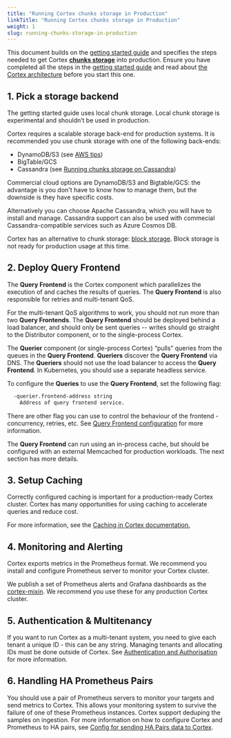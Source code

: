 ```yaml
---
title: "Running Cortex chunks storage in Production"
linkTitle: "Running Cortex chunks storage in Production"
weight: 1
slug: running-chunks-storage-in-production
---
```


This document builds on the [getting started guide](../getting-started/_index.md) and specifies the steps needed to get Cortex [**chunks storage**](../chunks-storage/_index.md) into production.
Ensure you have completed all the steps in the [getting started guide](../getting-started/_index.md) and read about [the Cortex architecture](../architecture.md) before you start this one.

## 1. Pick a storage backend

The getting started guide uses local chunk storage.
Local chunk storage is experimental and shouldn’t be used in production.

Cortex requires a scalable storage back-end for production systems.
It is recommended you use chunk storage with one of the following back-ends:

* DynamoDB/S3 (see [AWS tips](../chunks-storage/aws-tips.md))
* BigTable/GCS
* Cassandra (see [Running chunks storage on Cassandra](./running-chunks-storage-with-cassandra.md))

Commercial cloud options are DynamoDB/S3 and Bigtable/GCS: the advantage is you don't have to know how to manage them, but the downside is they have specific costs.

Alternatively you can choose Apache Cassandra, which you will have to install and manage.
Cassandra support can also be used with commecial Cassandra-compatible services such as Azure Cosmos DB.

Cortex has an alternative to chunk storage: [block storage](../blocks-storage/_index.md).  Block storage is not ready for production usage at this time.

## 2. Deploy Query Frontend

The **Query Frontend** is the Cortex component which parallelizes the execution of and caches the results of queries.
The **Query Frontend** is also responsible for retries and multi-tenant QoS.

For the multi-tenant QoS algorithms to work, you should not run more than two **Query Frontends**.
The **Query Frontend** should be deployed behind a load balancer, and should only be sent queries -- writes should go straight to the Distributor component, or to the single-process Cortex.

The **Querier** component (or single-process Cortex) “pulls” queries from the queues in the **Query Frontend**.
**Queriers** discover the **Query Frontend** via DNS.
The **Queriers** should not use the load balancer to access the **Query Frontend**.
In Kubernetes, you should use a separate headless service.

To configure the **Queries** to use the **Query Frontend**, set the following flag:

```sh
  -querier.frontend-address string
    Address of query frontend service.
```

There are other flag you can use to control the behaviour of the frontend - concurrency, retries, etc.
See [Query Frontend configuration](../configuration/arguments.md#query-frontend) for more information.

The **Query Frontend** can run using an in-process cache, but should be configured with an external Memcached for production workloads.
The next section has more details.

## 3. Setup Caching

Correctly configured caching is important for a production-ready Cortex cluster.
Cortex has many opportunities for using caching to accelerate queries and reduce cost.

For more information, see the [Caching in Cortex documentation.](../chunks-storage/caching.md)

## 4. Monitoring and Alerting

Cortex exports metrics in the Prometheus format.
We recommend you install and configure Prometheus server to monitor your Cortex cluster.

We publish a set of Prometheus alerts and Grafana dashboards as the [cortex-mixin](https://github.com/grafana/cortex-jsonnet).
We recommend you use these for any production Cortex cluster.

## 5. Authentication & Multitenancy

If you want to run Cortex as a multi-tenant system, you need to give each
tenant a unique ID - this can be any string.
Managing tenants and allocating IDs must be done outside of Cortex.
See [Authentication and Authorisation](authentication-and-authorisation.md) for more information.

## 6. Handling HA Prometheus Pairs

You should use a pair of Prometheus servers to monitor your targets and send metrics to Cortex.
This allows your monitoring system to survive the failure of one of these Prometheus instances.
Cortex support deduping the samples on ingestion.
For more information on how to configure Cortex and Prometheus to HA pairs, see [Config for sending HA Pairs data to Cortex](ha-pair-handling.md).